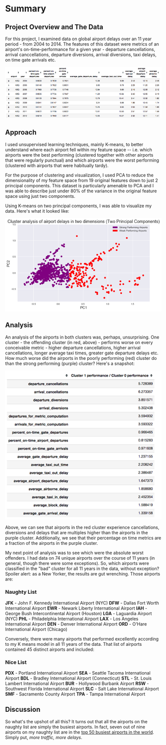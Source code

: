 # Summary

## Project Overview and The Data

For this project, I examined data on global airport delays over an 11 year period - from 2004 to 2014. The features of this dataset were metrics of an airport's on-time-performance for a given year - departure cancellations, arrival canccellations, departure diversions, arrival diversions, taxi delays, on time gate arrivals etc. 

<p align='center'>
	<img src="./assets/dataframe.png">
</p>

## Approach

I used unsupervised learning techniques, mainly K-means, to better understand where each airport fell within my feature space -- i.e. which airports were the best performing (clustered together with other airports that were regularly punctual) and which airports were the worst performing (clustered with airports that were habitually tardy). 

For the purpose of clustering and visualization, I used PCA to reduce the dimensionality of my feature space from 19 original features down to just 2 principal components. This dataset is particularly amenable to PCA and I was able to describe just under 80% of the variance in the original feature space using just two components.

Using K-means on two principal components, I was able to visualize my data. Here's what it looked like:

<p align='center'>
	<img src="./assets/PCA.png">
</p>

## Analysis

An analysis of the airports in both clusters was, perhaps, unsurprising. One cluster - the offending cluster (in red, above) - performs worse on every conceivable metric - higher departure cancellations, higher arrival cancellations, longer average taxi times, greater gate departure delays etc. How much worse did the airports in the poorly performing (red) cluster do than the strong performing (purple) cluster? Here's a snapshot:

<p align='center'>
	<img src="./assets/cluster1vs0.png">
</p>

Above, we can see that airports in the red cluster experience cancellations, diversions and delays that are multiples higher than the airports in the purple cluster. Additionally, we see that their percentage on time metrics are a fraction of the airports in the purple cluster. 

My next point of analysis was to see which were the absolute worst offenders. I had data on 74 unique airports over the course of 11 years (in general, though there were some exceptions). So, which airports were classified in the "bad" cluster for all 11 years in the data, without exception? Spoiler alert: as a New Yorker, the results are gut wrenching. Those airports are:

### Naughty List

**JFK** - John F. Kennedy International Airport (NYC)
**DFW** - Dallas Fort Worth International Airport
**EWR** - Newark Liberty International Airport
**IAH** - George Bush Intercontinental Airport (Houston)
**LGA** - Laguardia Airport (NYC)
**PHL** - Philadelphia International Airport
**LAX** - Los Angeles International Airport
**DEN** - Denver International Airport
**ORD** - O'Hare International Airport (Chicago)

Conversely, there were many airports that performed excellently according to my K means model in all 11 years of the data. That list of airports contained 45 distinct airports and included: 

### Nice List

**PDX** - Portland International Airport
**SEA** - Seattle Tacoma International Airport
**BDL** - Bradley International Airport (Connecticut)
**STL** - St. Louis Lambert International Airport
**BUR** - Hollywood Burbank Airport
**RSW** - Southwest Florida International Airport
**SLC** - Salt Lake International Airport
**SMF** - Sacramento County Airport
**TPA** - Tampa International Airport

## Discussion

So what's the upshot of all this? It turns out that all the airports on the naughty list are simply the busiest airports. In fact, seven out of nine airports on my naughty list are in the [top 50 busiest airports in the world](https://en.wikipedia.org/wiki/List_of_busiest_airports_by_passenger_traffic#2014_statistics). Simply put, *more traffic, more delays*. 
